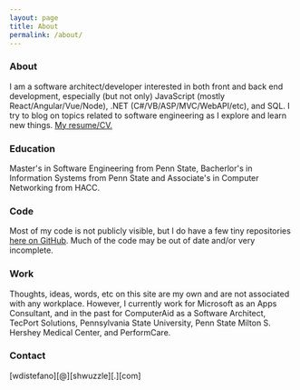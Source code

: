 ```yaml
---
layout: page
title: About
permalink: /about/
---
```


### About

I am a software architect/developer interested in both front and back end development, especially (but not only) JavaScript (mostly React/Angular/Vue/Node), .NET (C#/VB/ASP/MVC/WebAPI/etc), and SQL. I try to blog on topics related to software engineering as I explore and learn new things. <a href="../williamdistefano_resume.pdf">My resume/CV.</a>

### Education

Master's in Software Engineering from Penn State, Bacherlor's in Information Systems from Penn State and Associate's in Computer Networking from HACC.

### Code

Most of my code is not publicly visible, but I do have a few tiny repositories <a href="https://github.com/darkmuck">here on GitHub</a>. Much of the code may be out of date and/or very incomplete.

### Work

Thoughts, ideas, words, etc on this site are my own and are not associated with any workplace. However, I currently work for Microsoft as an Apps Consultant, and in the past for ComputerAid as a Software Architect, TecPort Solutions, Pennsylvania State University, Penn State Milton S. Hershey Medical Center, and PerformCare.

### Contact

[wdistefano][@][shwuzzle][.][com]
